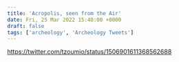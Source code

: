 ```yaml
---
title: 'Acropolis, seen from the Air'
date: Fri, 25 Mar 2022 15:40:00 +0000
draft: false
tags: ['archeology', 'Archeology Tweets']
---
```


https://twitter.com/tzoumio/status/1506901611368562688